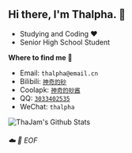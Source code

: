## Hi there, I'm Thalpha. :wave:

- Studying and Coding :heart:
- Senior High School Student

**Where to find me :beers:**

- Email: `thalpha@email.cn`
- Bilibili: [`神奇的砂`](https://space.bilibili.com/33382859)
- Coolapk: [`神奇的砂酱`](https://www.coolapk.com/u/564201)
- QQ: [`3033402535`](https://wpa.qq.com/msgrd?v=3&uin=3033402535&site=qq&menu=yes)
- WeChat: `thalpha`


![ThaJam's Github Stats](https://github-readme-stats.vercel.app/api/?username=thajam&show_icons=true)

###### :cloud: :floppy_disk: EOF
